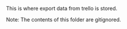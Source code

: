 This is where export data from trello is stored.

Note: The contents of this folder are gitignored.

